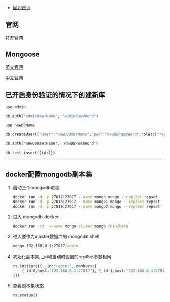 - [回到首页](/README.md)

## 官网

[打开官网](https://www.mongodb.com/)


## Mongoose

[英文官网](https://mongoosejs.com)

[中文官网](https://mongoosejs.net)


## 已开启身份验证的情况下创建新库

```cmd
use admin

db.auth("adminUserName", "adminPassWord")

use newDBName

db.createUser({"user":"newDBUserName","pwd":"newDBPassWord",roles:["readWrite"]})

db.auth('newDBUserName', 'newDBPassWord')

db.test.insert({id:1})
```

***

## docker配置mongodb副本集

1. 启动三个mongodb进程

    ```cmd
    docker run -d -p 27017:27017 --name mongo mongo --replSet repset
    docker run -d -p 27018:27017 --name mongo1 mongo --replSet repset
    docker run -d -p 27019:27017 --name mongo2 mongo --replSet repset
    ```

2. 进入 mongodb docker

    ```cmd
    docker run -it  --name mongo-client mongo /bin/bash
    ```

3. 进入要作为master数据库的 mongodb shell
	
	```cmd
    mongo 192.168.0.1:27017/admin
    ```

4. 初始化副本集, _id和启动时设置的replSet参数相同
	
	```cmd
    rs.initiate({ _id:"repset", members:[
        {_id:0,host:"192.168.0.1:27017"}, {_id:1,host:"192.168.0.1:27018"}, {_id:2,host:"192.168.0.1:27019"}
    ]})
    ```
	
5. 查看副本集状态

	```cmd
    rs.status()
    ```
 
